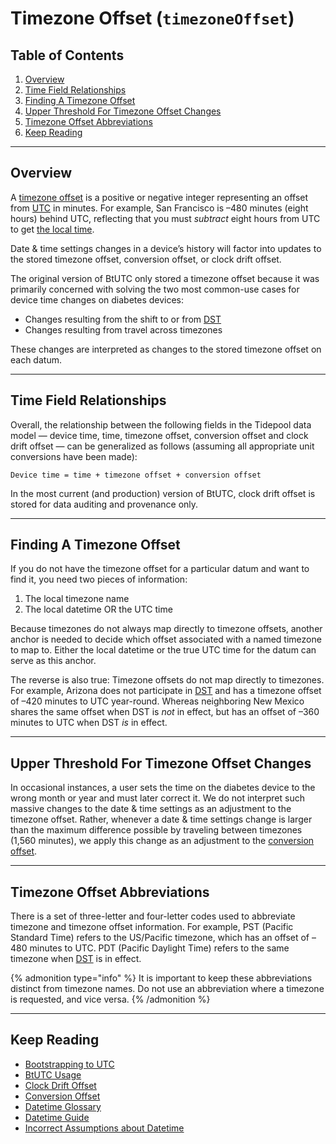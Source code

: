 <!-- omit in toc -->
# Timezone Offset (`timezoneOffset`)

<!-- omit in toc -->
## Table of Contents

1. [Overview](#overview)
2. [Time Field Relationships](#time-field-relationships)
3. [Finding A Timezone Offset](#finding-a-timezone-offset)
4. [Upper Threshold For Timezone Offset Changes](#upper-threshold-for-timezone-offset-changes)
5. [Timezone Offset Abbreviations](#timezone-offset-abbreviations)
6. [Keep Reading](#keep-reading)

---

## Overview

A [timezone offset](../glossary.md#timezone-offset) is a positive or negative integer representing an offset from [UTC](../glossary.md#utc) in minutes. For example, San Francisco is –480 minutes (eight hours) behind UTC, reflecting that you must *subtract* eight hours from UTC to get [the local time]( https://www.timeanddate.com/worldclock/difference.html?p1=3875).

Date & time settings changes in a device’s history will factor into updates to the stored timezone offset, conversion offset, or clock drift offset.

The original version of BtUTC only stored a timezone offset because it was primarily concerned with solving the two most common-use cases for device time changes on diabetes devices:

* Changes resulting from the shift to or from [DST](../glossary.md#dst)
* Changes resulting from travel across timezones

These changes are interpreted as changes to the stored timezone offset on each datum.

---

## Time Field Relationships

Overall, the relationship between the following fields in the Tidepool data model — device time, time, timezone offset, conversion offset and clock drift offset — can be generalized as follows (assuming all appropriate unit conversions have been made):

`Device time = time + timezone offset + conversion offset`

In the most current (and production) version of BtUTC, clock drift offset is stored for data auditing and provenance only.

---

## Finding A Timezone Offset

If you do not have the timezone offset for a particular datum and want to find it, you need two pieces of information:

1. The local timezone name
2. The local datetime OR the UTC time

Because timezones do not always map directly to timezone offsets, another anchor is needed to decide which offset associated with a named timezone to map to. Either the local datetime or the true UTC time for the datum can serve as this anchor.

The reverse is also true: Timezone offsets do not map directly to timezones. For example, Arizona does not participate in [DST](../glossary.md#utc) and has a timezone offset of –420 minutes to UTC year-round. Whereas neighboring New Mexico shares the same offset when DST is *not* in effect, but has an offset of –360 minutes to UTC when DST *is* in effect.

---

## Upper Threshold For Timezone Offset Changes

In occasional instances, a user sets the time on the diabetes device to the wrong month or year and must later correct it. We do not interpret such massive changes to the date & time settings as an adjustment to the timezone offset. Rather, whenever a date & time settings change is larger than the maximum difference possible by traveling between timezones (1,560 minutes), we apply this change as an adjustment to the [conversion offset](./conversion.md).

---

## Timezone Offset Abbreviations

There is a set of three-letter and four-letter codes used to abbreviate timezone and timezone offset information. For example, PST (Pacific Standard Time) refers to the US/Pacific timezone, which has an offset of –480 minutes to UTC. PDT (Pacific Daylight Time) refers to the same timezone when [DST](../glossary.md#dst) is in effect.

{% admonition type="info" %}
It is important to keep these abbreviations distinct from timezone names. Do not use an abbreviation where a timezone is requested, and vice versa.
{% /admonition %}

---

## Keep Reading

* [Bootstrapping to UTC](../btutc.md)
* [BtUTC Usage](./usage.md)
* [Clock Drift Offset](./clock-drift.md)
* [Conversion Offset](./conversion.md)
* [Datetime Glossary](../glossary.md)
* [Datetime Guide](../../datetime.md)
* [Incorrect Assumptions about Datetime](../assumptions.md)
